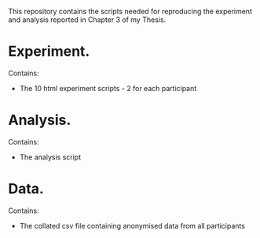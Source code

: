 This repository contains the scripts needed for reproducing the experiment and analysis reported in Chapter 3 of my Thesis.

# Experiment. <br>
Contains:
  - The 10 html experiment scripts - 2 for each participant
  
# Analysis. <br>
Contains:
  - The analysis script
  
# Data. <br>
Contains:
  - The collated csv file containing anonymised data from all participants

